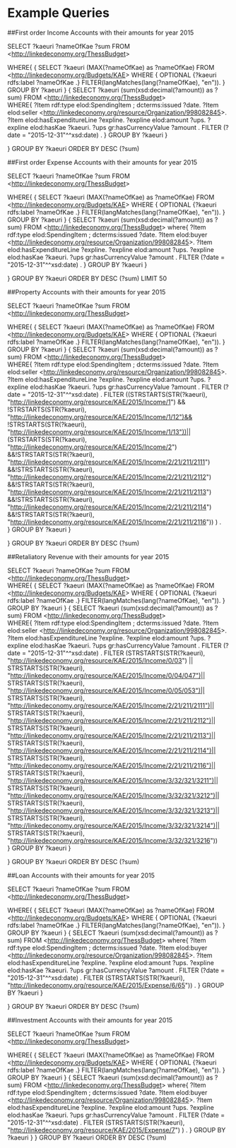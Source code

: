 # Example Queries

##First order Income Accounts with their amounts for year 2015

SELECT ?kaeuri ?nameOfKae ?sum
FROM <<http://linkedeconomy.org/ThessBudget>>  

WHERE{
{
SELECT ?kaeuri (MAX(?nameOfKae) as ?nameOfKae)
FROM <<http://linkedeconomy.org/Budgets/KAE>>
WHERE {
OPTIONAL {?kaeuri rdfs:label ?nameOfKae .}
FILTER(langMatches(lang(?nameOfKae), "en")).
}
GROUP BY ?kaeuri
}
{
SELECT ?kaeuri (sum(xsd:decimal(?amount)) as ?sum)
FROM <<http://linkedeconomy.org/ThessBudget>>  
WHERE{
?Item rdf:type elod:SpendingItem ;
dcterms:issued ?date.
?Item elod:seller <<http://linkedeconomy.org/resource/Organization/998082845>>.
?Item elod:hasExpenditureLine ?expline.
?expline elod:amount ?ups.
?expline elod:hasKae ?kaeuri.
?ups gr:hasCurrencyValue ?amount .
FILTER (?date = "2015-12-31"^^xsd:date) .
}
GROUP BY ?kaeuri
}

}
GROUP BY ?kaeuri
ORDER BY DESC (?sum)

##First order Expense Accounts with their amounts for year 2015

SELECT ?kaeuri ?nameOfKae ?sum
FROM <<http://linkedeconomy.org/ThessBudget>>  

WHERE{
{
SELECT ?kaeuri (MAX(?nameOfKae) as ?nameOfKae)
FROM <<http://linkedeconomy.org/Budgets/KAE>>
WHERE {
OPTIONAL {?kaeuri rdfs:label ?nameOfKae .}
FILTER(langMatches(lang(?nameOfKae), "en")).
}
GROUP BY ?kaeuri
}
{
SELECT ?kaeuri (sum(xsd:decimal(?amount)) as ?sum)
FROM <<http://linkedeconomy.org/ThessBudget>>
where{
?Item rdf:type elod:SpendingItem ; dcterms:issued ?date.
?Item elod:buyer <<http://linkedeconomy.org/resource/Organization/998082845>>.
?Item elod:hasExpenditureLine ?expline.
?expline elod:amount ?ups.
?expline elod:hasKae ?kaeuri.
?ups gr:hasCurrencyValue ?amount .
FILTER (?date = "2015-12-31"^^xsd:date) .
}
GROUP BY ?kaeuri
}

}
GROUP BY ?kaeuri
ORDER BY DESC (?sum)
LIMIT 50

##Property Accounts with their amounts for year 2015

SELECT ?kaeuri ?nameOfKae ?sum
FROM <<http://linkedeconomy.org/ThessBudget>>  

WHERE{
{
SELECT ?kaeuri (MAX(?nameOfKae) as ?nameOfKae)
FROM <<http://linkedeconomy.org/Budgets/KAE>>
WHERE {
OPTIONAL {?kaeuri rdfs:label ?nameOfKae .}
FILTER(langMatches(lang(?nameOfKae), "en")).
}
GROUP BY ?kaeuri
}
{
SELECT ?kaeuri (sum(xsd:decimal(?amount)) as ?sum)
FROM <<http://linkedeconomy.org/ThessBudget>>  
WHERE{
?Item rdf:type elod:SpendingItem ;
dcterms:issued ?date.
?Item elod:seller <<http://linkedeconomy.org/resource/Organization/998082845>>.
?Item elod:hasExpenditureLine ?expline.
?expline elod:amount ?ups.
?expline elod:hasKae ?kaeuri.
?ups gr:hasCurrencyValue ?amount .
FILTER (?date = "2015-12-31"^^xsd:date) .
FILTER ((STRSTARTS(STR(?kaeuri), "http://linkedeconomy.org/resource/KAE/2015/Income/1") && !STRSTARTS(STR(?kaeuri), "http://linkedeconomy.org/resource/KAE/2015/Income/1/12")&& !STRSTARTS(STR(?kaeuri), "http://linkedeconomy.org/resource/KAE/2015/Income/1/13"))|| (STRSTARTS(STR(?kaeuri), "http://linkedeconomy.org/resource/KAE/2015/Income/2") &&!STRSTARTS(STR(?kaeuri), "http://linkedeconomy.org/resource/KAE/2015/Income/2/21/211/2111") &&!STRSTARTS(STR(?kaeuri), "http://linkedeconomy.org/resource/KAE/2015/Income/2/21/211/2112") &&!STRSTARTS(STR(?kaeuri), "http://linkedeconomy.org/resource/KAE/2015/Income/2/21/211/2113") &&!STRSTARTS(STR(?kaeuri), "http://linkedeconomy.org/resource/KAE/2015/Income/2/21/211/2114") &&!STRSTARTS(STR(?kaeuri), "http://linkedeconomy.org/resource/KAE/2015/Income/2/21/211/2116")) ) .     
}
GROUP BY ?kaeuri
}

}
GROUP BY ?kaeuri
ORDER BY DESC (?sum)

##Retaliatory Revenue with their amounts for year 2015

SELECT ?kaeuri ?nameOfKae ?sum
FROM <<http://linkedeconomy.org/ThessBudget>>  
WHERE{
{
SELECT ?kaeuri (MAX(?nameOfKae) as ?nameOfKae)
FROM <<http://linkedeconomy.org/Budgets/KAE>>
WHERE {
OPTIONAL {?kaeuri rdfs:label ?nameOfKae .}
FILTER(langMatches(lang(?nameOfKae), "en")).
}
GROUP BY ?kaeuri
}
{
SELECT ?kaeuri (sum(xsd:decimal(?amount)) as ?sum)
FROM <<http://linkedeconomy.org/ThessBudget>>  
WHERE{
?Item rdf:type elod:SpendingItem ;
dcterms:issued ?date.
?Item elod:seller <<http://linkedeconomy.org/resource/Organization/998082845>>.
?Item elod:hasExpenditureLine ?expline.
?expline elod:amount ?ups.
?expline elod:hasKae ?kaeuri.
?ups gr:hasCurrencyValue ?amount .
FILTER (?date = "2015-12-31"^^xsd:date) .
FILTER  (STRSTARTS(STR(?kaeuri), "http://linkedeconomy.org/resource/KAE/2015/Income/0/03") ||
STRSTARTS(STR(?kaeuri), "http://linkedeconomy.org/resource/KAE/2015/Income/0/04/047")||
STRSTARTS(STR(?kaeuri), "http://linkedeconomy.org/resource/KAE/2015/Income/0/05/053")||
STRSTARTS(STR(?kaeuri), "http://linkedeconomy.org/resource/KAE/2015/Income/2/21/211/2111")||
STRSTARTS(STR(?kaeuri), "http://linkedeconomy.org/resource/KAE/2015/Income/2/21/211/2112")||
STRSTARTS(STR(?kaeuri), "http://linkedeconomy.org/resource/KAE/2015/Income/2/21/211/2113")||
STRSTARTS(STR(?kaeuri), "http://linkedeconomy.org/resource/KAE/2015/Income/2/21/211/2114")||
STRSTARTS(STR(?kaeuri), "http://linkedeconomy.org/resource/KAE/2015/Income/2/21/211/2116")||
STRSTARTS(STR(?kaeuri), "http://linkedeconomy.org/resource/KAE/2015/Income/3/32/321/3211")||
STRSTARTS(STR(?kaeuri), "http://linkedeconomy.org/resource/KAE/2015/Income/3/32/321/3212")||
STRSTARTS(STR(?kaeuri), "http://linkedeconomy.org/resource/KAE/2015/Income/3/32/321/3213")||
STRSTARTS(STR(?kaeuri), "http://linkedeconomy.org/resource/KAE/2015/Income/3/32/321/3214")||
STRSTARTS(STR(?kaeuri), "http://linkedeconomy.org/resource/KAE/2015/Income/3/32/321/3216"))         
}
GROUP BY ?kaeuri
}

}
GROUP BY ?kaeuri
ORDER BY DESC (?sum)

##Loan Accounts with their amounts for year 2015

SELECT ?kaeuri ?nameOfKae ?sum
FROM <<http://linkedeconomy.org/ThessBudget>>  

WHERE{
{
SELECT ?kaeuri (MAX(?nameOfKae) as ?nameOfKae)
FROM <<http://linkedeconomy.org/Budgets/KAE>>
WHERE {
OPTIONAL {?kaeuri rdfs:label ?nameOfKae .}
FILTER(langMatches(lang(?nameOfKae), "en")).
}
GROUP BY ?kaeuri
}
{
SELECT ?kaeuri (sum(xsd:decimal(?amount)) as ?sum)
FROM <<http://linkedeconomy.org/ThessBudget>>
where{
?Item rdf:type elod:SpendingItem ; dcterms:issued ?date.
?Item elod:buyer <<http://linkedeconomy.org/resource/Organization/998082845>>.
?Item elod:hasExpenditureLine ?expline.
?expline elod:amount ?ups.
?expline elod:hasKae ?kaeuri.
?ups gr:hasCurrencyValue ?amount .
FILTER (?date = "2015-12-31"^^xsd:date) .
FILTER  (STRSTARTS(STR(?kaeuri), "http://linkedeconomy.org/resource/KAE/2015/Expense/6/65")) .
}
GROUP BY ?kaeuri
}

}
GROUP BY ?kaeuri
ORDER BY DESC (?sum)

##Investment Accounts with their amounts for year 2015

SELECT ?kaeuri ?nameOfKae ?sum
FROM <<http://linkedeconomy.org/ThessBudget>>  

WHERE{
{
SELECT ?kaeuri (MAX(?nameOfKae) as ?nameOfKae)
FROM <<http://linkedeconomy.org/Budgets/KAE>>
WHERE {
OPTIONAL {?kaeuri rdfs:label ?nameOfKae .}
FILTER(langMatches(lang(?nameOfKae), "en")).
}
GROUP BY ?kaeuri
}
{
SELECT ?kaeuri (sum(xsd:decimal(?amount)) as ?sum)
FROM <<http://linkedeconomy.org/ThessBudget>>
where{
?Item rdf:type elod:SpendingItem ; dcterms:issued ?date.
?Item elod:buyer <<http://linkedeconomy.org/resource/Organization/998082845>>.
?Item elod:hasExpenditureLine ?expline.
?expline elod:amount ?ups.
?expline elod:hasKae ?kaeuri.
?ups gr:hasCurrencyValue ?amount .
FILTER (?date = "2015-12-31"^^xsd:date) .
FILTER  (STRSTARTS(STR(?kaeuri), "http://linkedeconomy.org/resource/KAE/2015/Expense/7") ) .
}
GROUP BY ?kaeuri
}
}
GROUP BY ?kaeuri
ORDER BY DESC (?sum)


